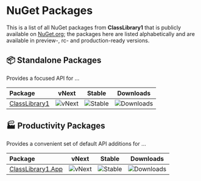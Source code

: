 # NuGet Packages

This is a list of all NuGet packages from **ClassLibrary1** that is publicly available on [NuGet.org](https://www.nuget.org/packages?q=ClassLibrary1); the packages here are listed alphabetically and are available in preview-, rc- and production-ready versions.

## 📦 Standalone Packages

Provides a focused API for ...

|Package|vNext|Stable|Downloads|
|:--|:-:|:-:|:-:|
| [ClassLibrary1](https://www.nuget.org/packages/ClassLibrary1/) | ![vNext](https://img.shields.io/nuget/vpre/ClassLibrary1?logo=nuget) | ![Stable](https://img.shields.io/nuget/v/ClassLibrary1?logo=nuget) | ![Downloads](https://img.shields.io/nuget/dt/ClassLibrary1?color=blueviolet&logo=nuget) |

## 🏭 Productivity Packages

Provides a convenient set of default API additions for ...

|Package|vNext|Stable|Downloads|
|:--|:-:|:-:|:-:|
| [ClassLibrary1.App](https://www.nuget.org/packages/ClassLibrary1.App/) | ![vNext](https://img.shields.io/nuget/vpre/ClassLibrary1.App?logo=nuget) | ![Stable](https://img.shields.io/nuget/v/ClassLibrary1.App?logo=nuget) | ![Downloads](https://img.shields.io/nuget/dt/ClassLibrary1.App?color=blueviolet&logo=nuget) |

